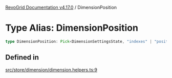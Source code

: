 [RevoGrid Documentation v4.17.0](README.md) / DimensionPosition

# Type Alias: DimensionPosition

```ts
type DimensionPosition: Pick<DimensionSettingsState, "indexes" | "positionIndexes" | "originItemSize" | "positionIndexToItem">;
```

## Defined in

[src/store/dimension/dimension.helpers.ts:9](https://github.com/revolist/revogrid/blob/4911b401b4ed4a1ad4f684e9c38c48b1c7ad2346/src/store/dimension/dimension.helpers.ts#L9)
